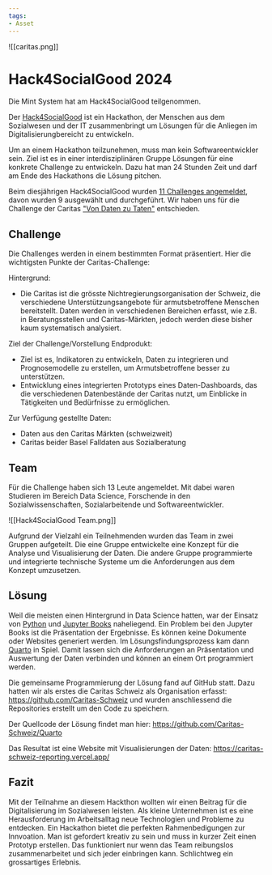 ```yaml
---
tags:
- Asset
---
```


![[caritas.png]]
# Hack4SocialGood 2024
Die Mint System hat am Hack4SocialGood teilgenommen.


Der [Hack4SocialGood](https://www.zhaw.ch/en/socialwork/hack4socialgood/) ist ein Hackathon, der Menschen aus dem Sozialwesen und der IT zusammenbringt um Lösungen für die Anliegen im Digitalisierungbereicht zu entwickeln. 

Um an einem Hackathon teilzunehmen, muss man kein Softwareentwickler sein. Ziel ist es in einer interdisziplinären Gruppe Lösungen für eine konkrete Challenge zu entwickeln. Dazu hat man 24 Stunden Zeit und darf am Ende des Hackathons die Lösung pitchen.

Beim diesjährigen Hack4SocialGood wurden [11 Challenges angemeldet](https://bd.hack4socialgood.ch/event/6), davon wurden 9 ausgewählt und durchgeführt. Wir haben uns für die Challenge der Caritas ["Von Daten zu Taten"](https://bd.hack4socialgood.ch/project/90) entschieden.

## Challenge

Die Challenges werden in einem bestimmten Format präsentiert. Hier die wichtigsten Punkte der Caritas-Challenge:

Hintergrund:
- Die Caritas ist die grösste Nichtregierungsorganisation der Schweiz, die verschiedene Unterstützungsangebote für armutsbetroffene Menschen bereitstellt. Daten werden in verschiedenen Bereichen erfasst, wie z.B. in Beratungsstellen und Caritas-Märkten, jedoch werden diese bisher kaum systematisch analysiert.

Ziel der Challenge/Vorstellung Endprodukt:
- Ziel ist es, Indikatoren zu entwickeln, Daten zu integrieren und Prognosemodelle zu erstellen, um Armutsbetroffene besser zu unterstützen.
- Entwicklung eines integrierten Prototyps eines Daten-Dashboards, das die verschiedenen Datenbestände der Caritas nutzt, um Einblicke in Tätigkeiten und Bedürfnisse zu ermöglichen.

Zur Verfügung gestellte Daten:
- Daten aus den Caritas Märkten (schweizweit)
- Caritas beider Basel Falldaten aus Sozialberatung

## Team

Für die Challenge haben sich 13 Leute angemeldet. Mit dabei waren Studieren im Bereich Data Science, Forschende in den Sozialwissenschaften, Sozialarbeitende und Softwareentwickler.

![[Hack4SocialGood Team.png]]

Aufgrund der Vielzahl ein Teilnehmenden wurden das Team in zwei Gruppen aufgeteilt. Die eine Gruppe entwickelte eine Konzept für die Analyse und Visualisierung der Daten. Die andere Gruppe programmierte und integrierte technische Systeme um die Anforderungen aus dem Konzept umzusetzen.
## Lösung

Weil die meisten einen Hintergrund in Data Science hatten, war der Einsatz von [Python](https://www.python.org/) und [Jupyter Books](https://jupyter.org/) naheliegend. Ein Problem bei den Jupyter Books ist die Präsentation der Ergebnisse. Es können keine Dokumente oder Websites generiert werden. Im Lösungsfindungsprozess kam dann [Quarto](https://quarto.org/) in Spiel. Damit lassen sich die Anforderungen an Präsentation und Auswertung der Daten verbinden und können an einem Ort programmiert werden.

Die gemeinsame Programmierung der Lösung fand auf GitHub statt. Dazu hatten wir als erstes die Caritas Schweiz als Organisation erfasst: <https://github.com/Caritas-Schweiz> und wurden anschliessend die Repositories  erstellt um den Code zu speichern.

Der Quellcode der Lösung findet man hier: <https://github.com/Caritas-Schweiz/Quarto>

Das Resultat ist eine Website mit Visualisierungen der Daten: <https://caritas-schweiz-reporting.vercel.app/>
## Fazit

Mit der Teilnahme an diesem Hackthon wollten wir einen Beitrag für die Digitalisierung im Sozialwesen leisten. Als kleine Unternehmen ist es eine Herausforderung im Arbeitsalltag neue Technologien und Probleme zu entdecken. Ein Hackathon bietet die perfekten Rahmenbedigungen zur Innvoation. Man ist gefordert kreativ zu sein und muss in kurzer Zeit einen Prototyp erstellen. Das funktioniert nur wenn das Team reibungslos zusammenarbeitet und sich jeder einbringen kann. Schlichtweg ein grossartiges Erlebnis.  